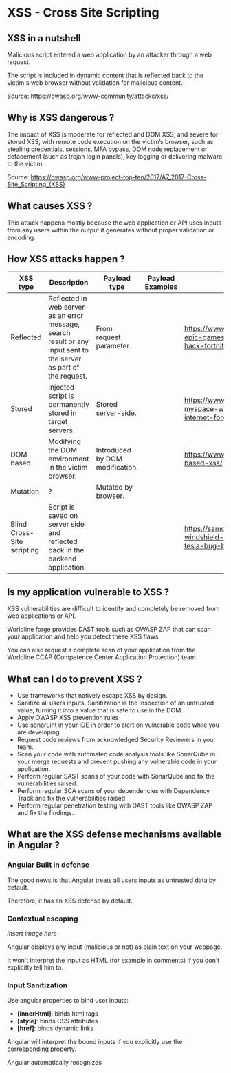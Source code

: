 # XSS - Cross Site Scripting

## XSS in a nutshell

Malicious script entered a web application by an attacker through a web request.

The script is included in dynamic content that is reflected back to the victim's web browser without validation for malicious content.

Source: https://owasp.org/www-community/attacks/xss/

## Why is XSS dangerous ?

The impact of XSS is moderate for reflected and DOM XSS, and severe for stored XSS, with remote code execution on the victim’s browser, such as stealing credentials, sessions, MFA bypass, DOM node replacement or defacement (such as trojan login panels), key logging or delivering malware to the victim.

Source: https://owasp.org/www-project-top-ten/2017/A7_2017-Cross-Site_Scripting_(XSS)

## What causes XSS ?

This attack happens mostly because the web application or API uses inputs from any users within the output it generates without proper validation or encoding.

## How XSS attacks happen ?

| XSS type                  | Description                                                                                                        |  Payload type                  |  Payload Examples | Real cases                                                                                      |
|---------------------------|--------------------------------------------------------------------------------------------------------------------|--------------------------------|-------------------|-------------------------------------------------------------------------------------------------|
| Reflected                 | Reflected in web server as an error message, search result or any input sent to the server as part of the request. | From request parameter.        |                   |https://www.techspot.com/news/78304-epic-games-weaknesses-check-point-hack-fortnite-accounts.html|
| Stored                    | Injected script is permanently stored in target servers.                                                           | Stored server-side.            |                   |https://www.vice.com/en/article/wnjwb4/the-myspace-worm-that-changed-the-internet-forever        |
| DOM based                 | Modifying the DOM environment in the victim browser.                                                               | Introduced by DOM modification.|                   |https://www.neuralegion.com/blog/dom-based-xss/                                                  |
| Mutation                  | ?                                                                                                                  | Mutated by browser.            |                   |                                                                                                 |
| Blind Cross-Site scripting| Script is saved on server side and reflected back in the backend application.                                      |                                |                   |https://samcurry.net/cracking-my-windshield-and-earning-10000-on-the-tesla-bug-bounty-program/   |


## Is my application vulnerable to XSS ?

XSS vulnerabilities are difficult to identify and completely be removed from web applications or API.

Worldline forge provides DAST tools such as OWASP ZAP that can scan your application and help you detect these XSS flaws.

You can also request a complete scan of your application from the Worldline CCAP (Competence Center Application Protection) team.

## What can I do to prevent XSS ?

- Use frameworks that natively escape XSS by design.
- Sanitize all users inputs. Sanitization is the inspection of an untrusted value, turning it into a value that is safe to use in the DOM.
- Apply OWASP XSS prevention rules
- Use sonarLint in your IDE in order to alert on vulnerable code while you are developing.
- Request code reviews from acknowledged Security Reviewers in your team.
- Scan your code with automated code analysis tools like SonarQube in your merge requests and prevent pushing any vulnerable code in your application.
- Perform regular SAST scans of your code with SonarQube and fix the vulnerabilities raised.
- Perform regular SCA scans of your dependencies with Dependency Track and fix the vulnerabilities raised.
- Perform regular penetration testing with DAST tools like OWASP ZAP and fix the findings.

## What are the XSS defense mechanisms available in Angular ?

### Angular Built in defense

The good news is that Angular treats all users inputs as untrusted data by default.

Therefore, it has an XSS defense by default.

### Contextual escaping

*insert image here*

Angular displays any input (malicious or not) as plain text on your webpage.

It won't interpret the input as HTML (for example in comments) if you don't explicitly tell him to.

### Input Sanitization

Use angular properties to bind user inputs:

- **[innerHtml]**: binds html tags
- **[style]**: binds CSS attributes
- **[href]**: binds dynamic links

Angular will interpret the bound inputs if you explicitly use the corresponding property.

Angular automatically recognizes <script> tags as unsafe and removes it. A warning appears in the browser console to notify you if Angular has sanitized an input value.
